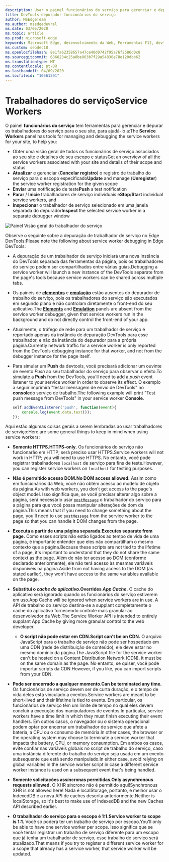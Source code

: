```yaml
---
description: Usar o painel funcionários do serviço para gerenciar e depurar seus trabalhadores de serviço
title: DevTools-depurador-funcionários do serviço
author: MSEdgeTeam
ms.author: msedgedevrel
ms.date: 03/05/2020
ms.topic: article
ms.prod: microsoft-edge
keywords: Microsoft Edge, desenvolvimento da Web, Ferramentas F12, devtools, depurador, depuração, PWA, trabalho do serviço, API do cache
ms.custom: seodec18
ms.openlocfilehash: 8e1fa62358657a47ce40d0742f95a76f2586d0c8
ms.sourcegitcommit: 6860234c25a8be863b7f29a54838e78e120dbb62
ms.translationtype: MT
ms.contentlocale: pt-BR
ms.lasthandoff: 04/09/2020
ms.locfileid: "10561391"
---
```

# <span data-ttu-id="ff45f-104">Trabalhadores do serviço</span><span class="sxs-lookup"><span data-stu-id="ff45f-104">Service Workers</span></span>

<span data-ttu-id="ff45f-105">O painel **funcionários do serviço** tem ferramentas para gerenciar e depurar os trabalhadores do serviço para o seu site, para ajudá-lo a:</span><span class="sxs-lookup"><span data-stu-id="ff45f-105">The **Service Workers** panel has tools for managing and debugging the service workers for your site, to help you:</span></span>

 - <span data-ttu-id="ff45f-106">Obter uma visão geral de todos os funcionários de serviço associados ao seu site e detalhes de seu escopo e status</span><span class="sxs-lookup"><span data-stu-id="ff45f-106">Get an overview of all the service workers associated with your site and details of their scope and status</span></span>
 - <span data-ttu-id="ff45f-107">**Atualizar** e gerenciar (**Cancelar registro**) o registro de trabalho do serviço para o escopo especificado</span><span class="sxs-lookup"><span data-stu-id="ff45f-107">**Update** and manage (**Unregister**) the service worker registration for the given scope</span></span>
 - <span data-ttu-id="ff45f-108">**Enviar** uma notificação de teste</span><span class="sxs-lookup"><span data-stu-id="ff45f-108">**Push** a test notification</span></span>
 - <span data-ttu-id="ff45f-109">**Parar** / **Inicie** trabalhadores de serviço individuais e</span><span class="sxs-lookup"><span data-stu-id="ff45f-109">**Stop**/**Start** individual service workers, and</span></span>
 - <span data-ttu-id="ff45f-110">**Inspecionar** o trabalhador de serviço selecionado em uma janela separada do depurador</span><span class="sxs-lookup"><span data-stu-id="ff45f-110">**Inspect** the selected service worker in a separate debugger window</span></span>

![Painel Visão geral do trabalhador do serviço](./media/service_worker.png)

<span data-ttu-id="ff45f-112">Observe o seguinte sobre a depuração de trabalhador de serviço no Edge DevTools:</span><span class="sxs-lookup"><span data-stu-id="ff45f-112">Please note the following about service worker debugging in Edge DevTools:</span></span>

 - <span data-ttu-id="ff45f-113">A depuração de um trabalhador de serviço iniciará uma nova instância do DevTools separada das ferramentas da página, pois os trabalhadores do serviço podem ser compartilhados entre várias guias.</span><span class="sxs-lookup"><span data-stu-id="ff45f-113">Debugging a service worker will launch a new instance of the  DevTools separate from the page's tools because service workers can be shared across multiple tabs.</span></span>
 - <span data-ttu-id="ff45f-114">Os painéis de [**elementos**](./elements.md) e [**emulação**](./emulation.md) estão ausentes do depurador de trabalho do serviço, pois os trabalhadores do serviço são executados em segundo plano e não controlam diretamente o front-end do seu aplicativo.</span><span class="sxs-lookup"><span data-stu-id="ff45f-114">The [**Elements**](./elements.md) and [**Emulation**](./emulation.md) panels are absent from the service worker debugger, given that service workers run in the background and do not directly control the front-end of your app.</span></span>
 - <span data-ttu-id="ff45f-115">Atualmente, o tráfego de rede para um trabalhador de serviço é reportado apenas da instância de depuração DevTools para esse trabalhador, e não da instância do depurador para a própria página.</span><span class="sxs-lookup"><span data-stu-id="ff45f-115">Currently network traffic for a service worker is only reported from the  DevTools debugging instance for that worker, and not from the debugger instance for the page itself.</span></span>
 - <span data-ttu-id="ff45f-116">Para simular um **Push** da devtools, você precisará adicionar um ouvinte de evento *Push* ao seu trabalhador do serviço para observar o efeito.</span><span class="sxs-lookup"><span data-stu-id="ff45f-116">To simulate a **Push** from the DevTools, you'll need to add a *push* event listener to your service worker in order to observe its effect.</span></span> <span data-ttu-id="ff45f-117">O exemplo a seguir imprimirá "testar mensagem de envio de DevTools" no **console**do serviço de trabalho.</span><span class="sxs-lookup"><span data-stu-id="ff45f-117">The following example will print "Test push message from DevTools" in your service worker **Console**.</span></span>

   ```JavaScript
   self.addEventListener('push', function(event){
       console.log(event.data.text());
   });
   ```

<span data-ttu-id="ff45f-118">Aqui estão algumas coisas gerais a serem lembradas ao usar trabalhadores de serviço:</span><span class="sxs-lookup"><span data-stu-id="ff45f-118">Here are some general things to keep in mind when using service workers:</span></span>

- **<span data-ttu-id="ff45f-119">Somente HTTPS.</span><span class="sxs-lookup"><span data-stu-id="ff45f-119">HTTPS-only.</span></span>** <span data-ttu-id="ff45f-120">Os funcionários do serviço não funcionarão em HTTP; será preciso usar HTTPS.</span><span class="sxs-lookup"><span data-stu-id="ff45f-120">Service workers will not work in HTTP; you will need to use HTTPS.</span></span> <span data-ttu-id="ff45f-121">No entanto, você pode registrar trabalhadores `localhost` de serviço para fins de teste.</span><span class="sxs-lookup"><span data-stu-id="ff45f-121">However, you can register service workers on `localhost` for testing purposes.</span></span>

- **<span data-ttu-id="ff45f-122">Não é permitido acesso DOM.</span><span class="sxs-lookup"><span data-stu-id="ff45f-122">No DOM access allowed.</span></span>** <span data-ttu-id="ff45f-123">Assim como em funcionários da Web, você não obtém acesso ao modelo de objeto da página.</span><span class="sxs-lookup"><span data-stu-id="ff45f-123">As with web workers, you don't get access to the page's object model.</span></span> <span data-ttu-id="ff45f-124">Isso significa que, se você precisar alterar algo sobre a página, será necessário usar [`postMessage`](https://developer.mozilla.org/docs/Web/API/Worker/postMessage) o trabalhador do serviço para a página para que você possa manipular alterações de dom da página.</span><span class="sxs-lookup"><span data-stu-id="ff45f-124">This means that if you need to change something about the page, you'll need to use [`postMessage`](https://developer.mozilla.org/docs/Web/API/Worker/postMessage) from the service worker to the page so that you can handle it DOM changes from the page.</span></span>

- **<span data-ttu-id="ff45f-125">Executa a partir de uma página separada.</span><span class="sxs-lookup"><span data-stu-id="ff45f-125">Executes separate from page.</span></span>** <span data-ttu-id="ff45f-126">Como esses scripts não estão ligados ao tempo de vida de uma página, é importante entender que eles não compartilham o mesmo contexto que a página.</span><span class="sxs-lookup"><span data-stu-id="ff45f-126">Because these scripts are not tied to the lifetime of a page, it's important to understand that they do not share the same context as the page.</span></span> <span data-ttu-id="ff45f-127">Além de não ter acesso ao DOM (conforme declarado anteriormente), ele não terá acesso às mesmas variáveis disponíveis na página.</span><span class="sxs-lookup"><span data-stu-id="ff45f-127">Aside from not having access to the DOM (as stated earlier), they won't have access to the same variables available on the page.</span></span>

- **<span data-ttu-id="ff45f-128">Substitui o *cache do aplicativo*.</span><span class="sxs-lookup"><span data-stu-id="ff45f-128">Overrides *App Cache*.</span></span>** <span data-ttu-id="ff45f-129">O cache do aplicativo será ignorado quando os funcionários do serviço estiverem em uso.</span><span class="sxs-lookup"><span data-stu-id="ff45f-129">App Cache will be ignored when service workers are in use.</span></span> <span data-ttu-id="ff45f-130">A API de trabalho do serviço destina-se a supplant completamente o cache do aplicativo fornecendo controle mais granular ao desenvolvedor da Web.</span><span class="sxs-lookup"><span data-stu-id="ff45f-130">The Service Worker API is intended to entirely supplant App Cache  by giving more granular control to the web developer.</span></span>

  - **<span data-ttu-id="ff45f-131">O script não pode estar em CDN.</span><span class="sxs-lookup"><span data-stu-id="ff45f-131">Script can't be on CDN.</span></span>** <span data-ttu-id="ff45f-132">O arquivo JavaScript para o trabalho de serviço não pode ser hospedado em uma CDN (rede de distribuição de conteúdo), ele deve estar no mesmo domínio da página.</span><span class="sxs-lookup"><span data-stu-id="ff45f-132">The JavaScript file for the service worker can't be hosted on a Content Distribution Network (CDN), it must be on the same domain as the page.</span></span> <span data-ttu-id="ff45f-133">No entanto, se quiser, você pode importar scripts da CDN.</span><span class="sxs-lookup"><span data-stu-id="ff45f-133">However, if you like, you can import scripts from your CDN.</span></span>

- **<span data-ttu-id="ff45f-134">Pode ser encerrado a qualquer momento.</span><span class="sxs-lookup"><span data-stu-id="ff45f-134">Can be terminated any time.</span></span>** <span data-ttu-id="ff45f-135">Os funcionários de serviço devem ser de curta duração, e o tempo de vida deles está vinculado a eventos.</span><span class="sxs-lookup"><span data-stu-id="ff45f-135">Service workers are meant to be short-lived and their lifetime is tied to events.</span></span> <span data-ttu-id="ff45f-136">Em particular, os funcionários de serviço têm um limite de tempo no qual eles devem concluir a execução dos manipuladores de eventos.</span><span class="sxs-lookup"><span data-stu-id="ff45f-136">In particular, service workers have a time limit in which they must finish executing their event handlers.</span></span> <span data-ttu-id="ff45f-137">Em outros casos, o navegador ou o sistema operacional podem optar por encerrar um trabalhador de serviço que afete a bateria, a CPU ou o consumo de memória.</span><span class="sxs-lookup"><span data-stu-id="ff45f-137">In other cases, the browser or the operating system may choose to terminate a service worker that impacts the battery, CPU, or memory consumption.</span></span> <span data-ttu-id="ff45f-138">Em ambos os casos, evite confiar nas variáveis globais no script de trabalho do serviço, caso uma instância diferente do trabalho do serviço seja usada em um evento subsequente que está sendo manipulado.</span><span class="sxs-lookup"><span data-stu-id="ff45f-138">In either case, avoid relying on global variables in the service worker script in case a different service worker instance is used on a subsequent event that's being handled.</span></span>

- **<span data-ttu-id="ff45f-139">Somente solicitações assíncronas permitidas.</span><span class="sxs-lookup"><span data-stu-id="ff45f-139">Only asynchronous requests allowed.</span></span>** <span data-ttu-id="ff45f-140">O XHR síncrono não é permitido aqui!</span><span class="sxs-lookup"><span data-stu-id="ff45f-140">Synchronous XHR is not allowed here!</span></span> <span data-ttu-id="ff45f-141">Nada é localStorage, portanto, é melhor usar o IndexedDB e a nova API de caches descrita anteriormente.</span><span class="sxs-lookup"><span data-stu-id="ff45f-141">Neither is localStorage, so it's best to make use of IndexedDB and the new Caches API described earlier.</span></span>

- **<span data-ttu-id="ff45f-142">O trabalhador do serviço para o escopo é 1:1.</span><span class="sxs-lookup"><span data-stu-id="ff45f-142">Service worker to scope is 1:1.</span></span>** <span data-ttu-id="ff45f-143">Você só poderá ter um trabalho de serviço por escopo.</span><span class="sxs-lookup"><span data-stu-id="ff45f-143">You'll only be able to have one service worker per scope.</span></span> <span data-ttu-id="ff45f-144">Isso significa que se você tentar registrar um trabalho de serviço diferente para um escopo que já tenha um trabalhador de serviço, esse trabalho de serviço será atualizado.</span><span class="sxs-lookup"><span data-stu-id="ff45f-144">That means if you try to register a different service worker for a scope that already has a service worker, that service worker will be updated.</span></span>
